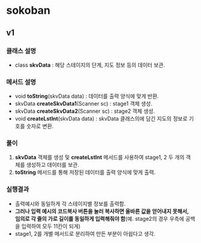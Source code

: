 # sokoban
## v1
### 클래스 설명
- class **skvData** : 해당 스테이지의 단계, 지도 정보 등의 데이터 보관.
  
### 메서드 설명
- void **toString**(skvData data) : 데이터를 출력 양식에 맞게 반환.
- skvData **createSkvData1**(Scanner sc) : stage1 객체 생성.
- skvData **createSkvData2**(Scanner sc) : stage2 객체 생성.
- void **createLstInt**(skvData data) : skvData 클래스의에 담긴 지도의 정보로 기호를 숫자로 변환.

### 풀이
1. **skvData** 객체를 생성 및 **createLstInt** 메서드를 사용하여 stage1, 2 두 개의 객체를 생성하고 데이터를 보관.
2. **toString** 메서드를 통해 저장된 데이터를 출력 양식에 맞게 출력.

### 실행결과
- 출력예시와 동일하게 각 스테이지별 정보를 출력함.
- **그러나 입력 예시의 코드복사 버튼을 눌러 복사하면 올바른 값을 얻어내지 못해서,<br/>임의로 각 줄의 가로 길이를 동일하게 입력해줘야 함**(예. stage2의 경우 우측에 공백을 입력하여 모두 11칸이 되게)
- stage1, 2를 개별 메서드로 분리하여 만든 부분이 아쉽다고 생각.
